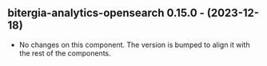   ## bitergia-analytics-opensearch 0.15.0 - (2023-12-18)
  
  * No changes on this component. The version is bumped to align it
    with the rest of the components.
